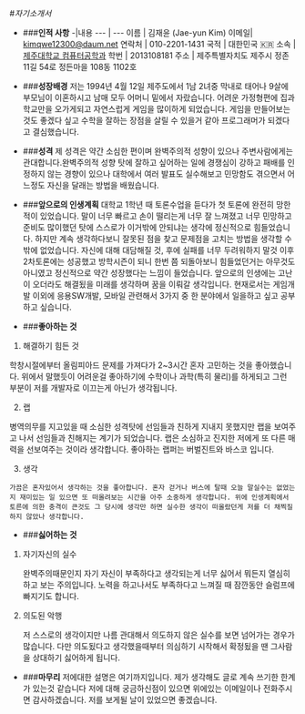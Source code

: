 #*자기소개서*

* ###__인적 사항__
 -|내용
 --- | ---
 이름 | 김재윤 (Jae-yun Kim)
 이메일| <kimqwe12300@daum.net>
 연락처 | 010-2201-1431
 국적 | 대한민국 :kr:
 소속 | [제주대학교 컴퓨터공학과](http://ce.jejunu.ac.kr)
 학번 | 2013108181
 주소 | 제주특별자치도 제주시 정존 11길 54로 정든마을 108동 1102호
 

* ###__성장배경__
저는 1994년 4월 12일 제주도에서 1남 2녀중 막내로 태어나 9살에 부모님이 이혼하시고 남매 모두 어머니 밑에서 자랐습니다. 어려운 가정형편에 집과 학교만을 오가게되고 자연스럽게 게임을 많이하게 되었습니다. 게임을 만들어보는 것도 좋겠다 싶고 수학을 잘하는 장점을 살릴 수 있을거 같아 프로그래머가 되겠다고 결심했습니다.

* ###__성격__
제 성격은 약간 소심한 편이며 완벽주의적 성향이 있으나 주변사람에게는 관대합니다.완벽주의적 성향 탓에 잘하고 싶어하는 일에 경쟁심이 강하고 패배를 인정하지 않는 경향이 있으나 대학에서 여러 발표도 실수해보고 민망함도 겪으면서 어느정도 자신을 달래는 방법을 배웠습니다.

* ###__앞으로의 인생계획__
대학교 1학년 때 토론수업을 듣다가 첫 토론에 완전히 망한적이 있었습니다. 말이 너무 빠르고 손이 떨리는게 너무 잘 느껴졌고 너무 민망하고 준비도 많이했던 탓에 스스로가 이거밖에 안되냐는 생각에 정신적으로 힘들었습니다. 하지만 계속 생각하다보니 잘못된 점을 찾고 문제점을 고치는 방법을 생각할 수 밖에 없었습니다. 자신에 대해 대담해질 것, 후에 실패를 너무 두려워하지 말것 이후 2차토론에는 성공했고 방학시즌이 되니 한번 쯤 되돌아보니 힘들었던거는 아무것도 아니였고 정신적으로 약간 성장했다는 느낌이 들었습니다. 앞으로의 인생에는 고난이 오더라도 해결됬을 미래를 생각하며 꿈을 이뤄갈 생각입니다.
현재로서는 게임개발 이외에 응용SW개발, 모바일 관련해서 3가지 중 한 분야에서 일을하고 싶고 공부하고 싶습니다.

* ###__좋아하는 것__
 1. 해결하기 힘든 것
 
   학창시절에부터 올림피아드 문제를 가져다가 2~3시간 혼자 고민하는 것을 좋아했습니다. 위에서 말했듯이 어려운걸 좋아하기에 수학이나 과학(특히 물리)를 하게되고 그런 부분이 저를 개발자로 이끄는게 아닌가 생각됩니다.
  
  2. 랩
  
   병역의무를 지고있을 때 소심한 성격탓에 선임들과 친하게 지내지 못했지만 랩을 보여주고 나서 선임들과 친해지는 계기가 되었습니다. 랩은 소심하고 진지한 저에게 또 다른 매력을 선보여주는 것이라 생각합니다. 좋아하는 랩퍼는 버벌진트와 바스코 입니다.
   
  3. 생각
  
	가끔은 혼자있어서 생각하는 것을 좋아합니다. 혼자 걷거나 버스에 탈때 오늘 말실수는 없었는지 재미있는 일 있으면 또 떠올려보는 시간을 아주 소중하게 생각합니다. 위에 인생계획에서 토른에 의한 충격이 큰것도 그 당시에 생각만 하면 실수한 생각이 떠올랐던게 저를 더 채찍질하지 않았나 생각합니다.
    

* ###__싫어하는 것__

 1. 자기자신의 실수
 
	완벽주의때문인지 자기 자신이 부족하다고 생각되는게 너무 싫어서 뭐든지 열심히 하고 보는 주의입니다. 노력을 하고나서도 부족하다고 느껴질 때 잠깐동안 슬럼프에 빠지기도 합니다.
    
 2. 의도된 악행
 
 	저 스스로의 생각이지만 나름 관대해서 의도하지 않은 실수를 보면 넘어가는 경우가 많습니다. 다만 의도됬다고 생각했을때부터 의심하기 시작해서 확정됬을 땐 그사람을 상대하기 싫어하게 됩니다. 
 
 
* ###__마무리__
 저에대한 설명은 여기까지입니다.
 제가 생각해도 글로 계속 쓰기한 한계가 있는것 같습니다 저에 대해 궁금하신점이 있으면 위에있는 이메일이나 전화주시면 감사하겠습니다. 저를 보게될 날이 있었으면 좋겠습니다.
 
